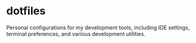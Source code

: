 # dotfiles
 Personal configurations for my development tools, including IDE settings, terminal preferences, and various development utilities.
